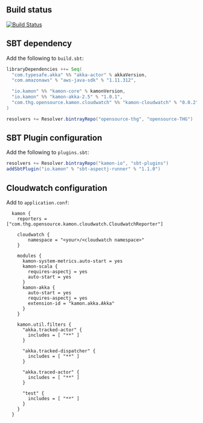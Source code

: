 ## Build status
[![Build Status](https://travis-ci.org/OpenSource-THG/kamon-cloudwatch.svg?branch=master)](https://travis-ci.org/OpenSource-THG/kamon-cloudwatch)

## SBT dependency
Add the following to `build.sbt`:
```scala
libraryDependencies ++= Seq(
  "com.typesafe.akka" %% "akka-actor" % akkaVersion,
  "com.amazonaws" % "aws-java-sdk" % "1.11.312",

  "io.kamon" %% "kamon-core" % kamonVersion,
  "io.kamon" %% "kamon-akka-2.5" % "1.0.1",
  "com.thg.opensource.kamon.cloudwatch" %% "kamon-cloudwatch" % "0.0.2"
)

resolvers += Resolver.bintrayRepo("opensource-thg", "opensource-THG")
```

## SBT Plugin configuration
Add the following to `plugins.sbt`:

```scala
resolvers += Resolver.bintrayRepo("kamon-io", "sbt-plugins")
addSbtPlugin("io.kamon" % "sbt-aspectj-runner" % "1.1.0")
```

## Cloudwatch configuration
Add to `application.conf`:
```
  kamon {
    reporters = ["com.thg.opensource.kamon.cloudwatch.CloudwatchReporter"]
  
    cloudwatch {
        namespace = "<your>/<cloudwatch namespace>"
    }
    
    modules {
      kamon-system-metrics.auto-start = yes
      kamon-scala {
        requires-aspectj = yes
        auto-start = yes
      }
      kamon-akka {
        auto-start = yes
        requires-aspectj = yes
        extension-id = "kamon.akka.Akka"
      }
    }

    kamon.util.filters {
      "akka.tracked-actor" {
        includes = [ "**" ]
      }

      "akka.tracked-dispatcher" {
        includes = [ "**" ]
      }

      "akka.traced-actor" {
        includes = [ "**" ]
      }

      "test" {
        includes = [ "**" ]
      }
    }
  }
```